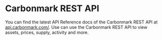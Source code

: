 # Carbonmark REST API

You can find the latest API Reference docs of the Carbonmark REST API at [api.carbonmark.com/](https://api.carbonmark.com/#/). Use can use the Carbonmark REST API to view assets, prices, supply, activity and more.
